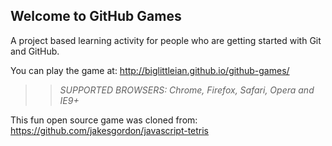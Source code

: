 ## Welcome to GitHub Games

A project based learning activity for people who are getting started with Git and GitHub.

You can play the game at: http://biglittleian.github.io/github-games/

>> _*SUPPORTED BROWSERS*: Chrome, Firefox, Safari, Opera and IE9+_

This fun open source game was cloned from: https://github.com/jakesgordon/javascript-tetris
